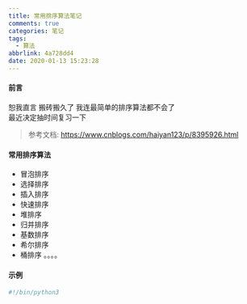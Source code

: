 ```yaml
---
title: 常用排序算法笔记
comments: true
categories: 笔记
tags:
  - 算法
abbrlink: 4a728dd4
date: 2020-01-13 15:23:28
---
```

#### 前言 
恕我直言 搬砖搬久了  我连最简单的排序算法都不会了  
最近决定抽时间复习一下   

> 参考文档: https://www.cnblogs.com/haiyan123/p/8395926.html

#### 常用排序算法
* 冒泡排序
* 选择排序
* 插入排序
* 快速排序
* 堆排序
* 归并排序
* 基数排序
* 希尔排序
* 桶排序
。。。。 
#### 示例
```python
#!/bin/python3 

```